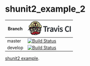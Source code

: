 # shunit2_example_2

Branch|[![Travis CI logo](TravisCI.png)](https://travis-ci.org)
---|---
master|[![Build Status](https://travis-ci.org/richelbilderbeek/shunit2_example_2.svg?branch=master)](https://travis-ci.org/richelbilderbeek/shunit2_example_2)
develop|[![Build Status](https://travis-ci.org/richelbilderbeek/shunit2_example_2.svg?branch=develop)](https://travis-ci.org/richelbilderbeek/shunit2_example_2)

[shunit2 example](https://github.com/richelbilderbeek/shunit2_examples).
